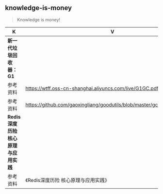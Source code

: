 ## knowledge-is-money

> Knowledge is money!

| K            | V                                        |
| ------------ | ---------------------------------------- |
| **新一代垃圾回收器：G1** |                                          |
| 参考资料        | https://wtff.oss-cn-shanghai.aliyuncs.com/live/G1GC.pdf |
| 参考资料        | https://github.com/gaoxingliang/goodutils/blob/master/gc_handbook_zh.md |
| **Redis深度历险 核心原理与应用实践**    |                                          |
| 参考资料         | 《Redis深度历险 核心原理与应用实践》                    |

